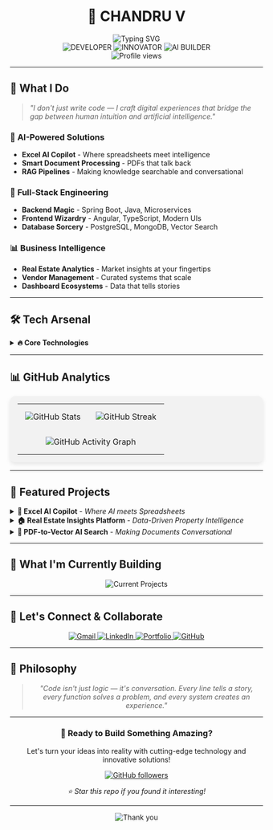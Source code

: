 # <div align="center">🚀 CHANDRU V</div>

<div align="center">
  <img src="https://readme-typing-svg.herokuapp.com?font=Fira+Code&weight=500&size=25&pause=1000&color=000000&center=true&vCenter=true&width=435&lines=Full+Stack+Developer;AI+Enthusiast;Problem+Solver;Innovation+Seeker" alt="Typing SVG" />
</div>

<div align="center">
  <img src="https://img.shields.io/badge/DEVELOPER-333333?style=for-the-badge" alt="DEVELOPER">
  <img src="https://img.shields.io/badge/INNOVATOR-1A1A1A?style=for-the-badge" alt="INNOVATOR">
  <img src="https://img.shields.io/badge/AI_BUILDER-0D1117?style=for-the-badge" alt="AI BUILDER">
</div>

<div align="center">
  <img src="https://komarev.com/ghpvc/?username=chandru2301&label=Profile%20views&color=000000" alt="Profile views">
</div>

---

## 🎯 **What I Do**

> *"I don't just write code — I craft digital experiences that bridge the gap between human intuition and artificial intelligence."*

### 🧠 **AI-Powered Solutions**
- **Excel AI Copilot** - Where spreadsheets meet intelligence
- **Smart Document Processing** - PDFs that talk back
- **RAG Pipelines** - Making knowledge searchable and conversational

### 🔧 **Full-Stack Engineering**
- **Backend Magic** - Spring Boot, Java, Microservices
- **Frontend Wizardry** - Angular, TypeScript, Modern UIs
- **Database Sorcery** - PostgreSQL, MongoDB, Vector Search

### 📊 **Business Intelligence**
- **Real Estate Analytics** - Market insights at your fingertips
- **Vendor Management** - Curated systems that scale
- **Dashboard Ecosystems** - Data that tells stories

---

## 🛠 **Tech Arsenal**

<details>
<summary><b>🔥 Core Technologies</b></summary>

### **Languages & Frameworks**
<div align="center">
  <img src="https://img.shields.io/badge/Java-000000?style=for-the-badge&logo=java&logoColor=white">
  <img src="https://img.shields.io/badge/TypeScript-FFFFFF?style=for-the-badge&logo=typescript&logoColor=black">
  <img src="https://img.shields.io/badge/JavaScript-000000?style=for-the-badge&logo=javascript&logoColor=white">
  <img src="https://img.shields.io/badge/Spring_Boot-000000?style=for-the-badge&logo=spring-boot&logoColor=white">
  <img src="https://img.shields.io/badge/Angular-FFFFFF?style=for-the-badge&logo=angular&logoColor=black">
</div>

### **Databases & Storage**
<div align="center">
  <img src="https://img.shields.io/badge/PostgreSQL-000000?style=for-the-badge&logo=postgresql&logoColor=white">
  <img src="https://img.shields.io/badge/MongoDB-FFFFFF?style=for-the-badge&logo=mongodb&logoColor=black">
  <img src="https://img.shields.io/badge/Redis-000000?style=for-the-badge&logo=redis&logoColor=white">
  <img src="https://img.shields.io/badge/pgvector-FFFFFF?style=for-the-badge&logo=postgresql&logoColor=black">
</div>

### **AI & Machine Learning**
<div align="center">
  <img src="https://img.shields.io/badge/OpenAI-FFFFFF?style=for-the-badge&logo=openai&logoColor=black">
  <img src="https://img.shields.io/badge/LangChain-000000?style=for-the-badge&logoColor=white">
  <img src="https://img.shields.io/badge/RAG-000000?style=for-the-badge&logoColor=white">
</div>

### **Cloud & DevOps**
<div align="center">
  <img src="https://img.shields.io/badge/AWS-000000?style=for-the-badge&logo=amazon-aws&logoColor=white">
  <img src="https://img.shields.io/badge/Docker-FFFFFF?style=for-the-badge&logo=docker&logoColor=black">
  <img src="https://img.shields.io/badge/GitHub_Actions-000000?style=for-the-badge&logo=github-actions&logoColor=white">
</div>

</details>

---

## 📊 **GitHub Analytics**

<div align="center">
  <table style="background-color: rgba(240, 240, 240, 0.8); border-radius: 10px; padding: 15px; box-shadow: 0 4px 8px rgba(0,0,0,0.1);">
    <tr>
      <td align="center" style="padding: 15px;">
        <img src="https://github-readme-stats.vercel.app/api?username=chandru2301&show_icons=true&count_private=true&theme=default&bg_color=f5f5f7&hide_border=true" alt="GitHub Stats" />
      </td>
      <td align="center" style="padding: 15px;">
        <img src="https://github-readme-streak-stats.herokuapp.com/?user=chandru2301&background=f5f5f7&hide_border=true" alt="GitHub Streak" />
      </td>
    </tr>
       <tr>
      <td align="center" colspan="2" style="padding: 15px;">
        <img src="https://github-readme-activity-graph.vercel.app/graph?username=chandru2301&theme=default&bg_color=f5f5f7&hide_border=true&color=000000" alt="GitHub Activity Graph" />
      </td>
    </tr>
  </table>
</div>

---

## 🚀 **Featured Projects**

<details>
<summary><b>🧩 Excel AI Copilot</b> - <em>Where AI meets Spreadsheets</em></summary>

> **The Challenge:** Manual Excel operations are time-consuming and error-prone.

**🎯 Solution:**
- **OpenAI Integration** - Natural language commands for Excel
- **Office.js Add-in** - Seamless integration with Microsoft Office
- **Smart Automation** - Cell edits, formatting, and data manipulation
- **Real-time Processing** - Instant responses to user commands

**🛠 Tech Stack:** JavaScript, Office.js, OpenAI API, Azure Functions

**💡 Impact:** Reduced manual Excel work by 80% for business users

</details>

<details>
<summary><b>🏠 Real Estate Insights Platform</b> - <em>Data-Driven Property Intelligence</em></summary>

> **The Challenge:** Real estate decisions need comprehensive market analytics.

**🎯 Solution:**
- **Micro-market Analytics** - Granular property insights
- **Investment Dashboards** - ROI calculations and projections
- **Vendor Management** - Curated partner ecosystem
- **Notification System** - Real-time market alerts

**🛠 Tech Stack:** Spring Boot, Angular, PostgreSQL, Redis

**💡 Impact:** Empowered 500+ investors with data-driven decisions

</details>

<details>
<summary><b>🧾 PDF-to-Vector AI Search</b> - <em>Making Documents Conversational</em></summary>

> **The Challenge:** Static PDFs contain valuable but inaccessible information.

**🎯 Solution:**
- **Document Processing** - Automated PDF parsing and chunking
- **Vector Embeddings** - Semantic search capabilities
- **RAG Pipeline** - Context-aware Q&A system
- **Spring Boot Backend** - Scalable document management

**🛠 Tech Stack:** Spring Boot, OpenAI, pgvector, PostgreSQL

**💡 Impact:** Transformed 10,000+ documents into searchable knowledge base

</details>

---

## 🎯 **What I'm Currently Building**

<div align="center">
  <img src="https://readme-typing-svg.herokuapp.com?font=Fira+Code&weight=500&size=20&pause=1000&color=000000&center=true&vCenter=true&width=435&lines=AI-Powered+CRM+System;Smart+Document+Workflow;Real-time+Analytics+Dashboard" alt="Current Projects" />
</div>

---

## 🌟 **Let's Connect & Collaborate**

<div align="center">
  <a href="mailto:cpkshmsa@gmail.com">
    <img src="https://img.shields.io/badge/Gmail-D14836?style=for-the-badge&logo=gmail&logoColor=white" alt="Gmail">
  </a>
  <a href="https://www.linkedin.com/in/chandru-v-13a822353/">
    <img src="https://img.shields.io/badge/LinkedIn-0077B5?style=for-the-badge&logo=linkedin&logoColor=white" alt="LinkedIn">
  </a>
  <a href="https://chandru-23.netlify.app">
    <img src="https://img.shields.io/badge/Portfolio-000000?style=for-the-badge&logo=About.me&logoColor=white" alt="Portfolio">
  </a>
  <a href="https://github.com/chandru2301">
    <img src="https://img.shields.io/badge/GitHub-100000?style=for-the-badge&logo=github&logoColor=white" alt="GitHub">
  </a>
</div>

---

## 💭 **Philosophy**

<div align="center">
  <blockquote>
    <p><em>"Code isn't just logic — it's conversation. Every line tells a story, every function solves a problem, and every system creates an experience."</em></p>
  </blockquote>
</div>

---

<div align="center">
  <h3>🎉 Ready to Build Something Amazing?</h3>
  <p>Let's turn your ideas into reality with cutting-edge technology and innovative solutions!</p>
  
  <a href="https://github.com/chandru2301">
    <img src="https://img.shields.io/github/followers/chandru2301?label=Follow&style=social" alt="GitHub followers">
  </a>
  
  <p><em>⭐ Star this repo if you found it interesting!</em></p>
</div>

---

<div align="center">
  <img src="https://readme-typing-svg.herokuapp.com?font=Fira+Code&weight=500&size=15&pause=1000&color=666666&center=true&vCenter=true&width=435&lines=Thanks+for+visiting!;Let's+create+something+amazing+together!" alt="Thank you" />
</div>
